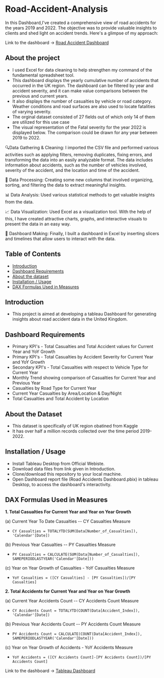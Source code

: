 # Road-Accident-Analysis
In this Dashboard,I've created a comprehensive view of road accidents for the years 2019 and 2022. The objective was to provide valuable insights to clients and shed light on accident trends. Here's a glimpse of my approach:

Link to the dashboard → [Road Accident Dashboard](https://www.novypro.com/project/road-accident-analysis-39)

## About the project
- I used Excel for data cleaning to help strengthen my command of the fundamental spreadsheet tool.
- This dashboard displays the yearly cumulative number of accidents that occurred in the UK region. The dashboard can be filtered by year and accident severity, and it can make value comparisons between the previous and current years.
- It also displays the number of casualties by vehicle or road category. Weather conditions and road surfaces are also used to locate fatalities of varying severity. 
- The orginal dataset consisted of 27 fields out of which only 14 of them are utilized for this use case
- The visual representation of the Fatal severity for the year 2022 is displayed below. The comparison could be drawn for any year between 2019 to 2022.


🔍Data Gathering & Cleaning:
I imported the CSV file and performed various activities such as applying filters, removing duplicates, fixing errors, and transforming the data into an easily analyzable format. The data includes information about accidents, such as the number of vehicles involved, severity of the accident, and the location and time of the accident.


🔄 Data Processing:
Creating some new columns that involved organizing, sorting, and filtering the data to extract meaningful insights.


📊 Data Analysis: 
Used various statistical methods to get valuable insights from the data.

📈 Data Visualization: 
Used Excel as a visualization tool. With the help of this, I have created attractive charts, graphs, and interactive visuals to present the data in an easy way.

🔄 Dashboard Making: 
Finally, I built a dashboard in Excel by inserting slicers and timelines that allow users to interact with the data.

## Table of Contents
* [Introduction](#Introduction)
* [Dashboard Requirements](#Dashboard-Requirements)
* [About the dataset](#About-the-Dataset)
* [Installation / Usage](#Installation--Usage)
* [DAX Formulas Used in Measures](#DAX-Formulas-Used-in-Measures)

## Introduction
* This project is aimed at developing a tableau Dashboard for generating insights about road accident data in the United Kingdom.

## Dashboard Requirements
* Primary KPI's - Total Casualties and Total Accident values for Current Year and YoY Growth
* Primary KPI's - Total Casualties by Accident Severity for Current Year and YoY Growth
* Secondary KPI's - Total Casualties with respect to Vehicle Type for Current Year
* Monthly Trend showing comparison of Casualties for Current Year and Previous Year
* Casualties by Road Type for Current Year
* Current Year Casualties by Area/Location & Day/Night
* Total Casualties and Total Accident by Location

## About the Dataset
* This dataset is specifically of UK region obatined from Kaggle 
* It has over half a million records collected over the time period 2019-2022.
   
## Installation / Usage
* Install Tableau Desktop from Official Webiste.
* Download data files from link given in Introduction.
* Clone/download this repository to your local machine.
* Open Dashboard report file (Road Accidents Dashboard.pbix) in tableau Desktop, to access the dashboard's interactivity.


## DAX Formulas Used in Measures

**1. Total Casualties For Current Year and Year on Year Growth**

(a) Current Year To Date Casualties -- CY Casualties Measure
* `CY Casualties = TOTALYTD(SUM(Data[Number_of_Casualties]), 'Calendar'[Date])`

(b) Previous Year Casualties -- PY Casualties Measure
* `PY Casualties = CALCULATE(SUM(Data[Number_of_Casualties]), SAMEPERIODLASTYEAR('Calendar'[Date]))`

(c) Year on Year Growth of Casualties - YoY Casualties Measure
* `YoY Casualties = ([CY Casualties] - [PY Casualties])/[PY Casualties]`

**2. Total Accidents for Current Year and Year on Year Growth**

(a) Current Year Accidents Count -- CY Accidents Count Measure
*  `CY Accidents Count = TOTALYTD(COUNT(Data[Accident_Index]), 'Calendar'[Date])`

(b) Previous Year Accidents Count -- PY Accidents Count Measure
* `PY Accidents Count = CALCULATE(COUNT(Data[Accident_Index]), SAMEPERIODLASTYEAR('Calendar'[Date]))`

(c) Year on Year Growth of Accidents - YoY Accidents Measure
* `YoY Accidents = ([CY Accidents Count]-[PY Accidents Count])/[PY Accidents Count]`

Link to the dashboard → [Tableau Dashboard](https://www.novypro.com/project/road-accident-analysis-39)
